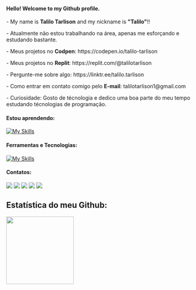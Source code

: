 #### Hello! Welcome to my Github profile.

<div align="left"> 
    <p>- My name is <b>Talilo Tarlison</b> and my nickname is <b>"Talilo"</b>!!</p> 
    <p>- Atualmente não estou trabalhando na área, apenas me esforçando e estudando bastante.</p> 
    <p>- Meus projetos no <b>Codpen</b>: https://codepen.io/talilo-tarlison</p>
    <p>- Meus projetos no <b>Replit</b>: https://replit.com/@talilotarlison</p>
    <p>- Pergunte-me sobre algo: https://linktr.ee/talilo.tarlison</p> 
    <p>- Como entrar em contato comigo pelo <b>E-mail</b>: talilotarlison1@gmail.com</p> 
    <p>- Curiosidade: Gosto de técnologia e dedico uma boa parte do meu tempo estudando técnologias de programação.</p> 
</div>

#### Estou aprendendo:
[![My Skills](https://skillicons.dev/icons?i=html,css,js,ts,php,bootstrap,jquery,react,nodejs,python,flask,mysql,sqlite)](https://skillicons.dev)

#### Ferramentas e Tecnologias:
[![My Skills](https://skillicons.dev/icons?i=github,linux,windows,git,codepen,discord,figma,netlify,replit,vercel,docker,gitlab)](https://skillicons.dev)

#### Contatos:

<div>
    <a href="https://www.youtube.com/talilotarlison" target="_blank"><img src="https://img.shields.io/badge/YouTube-FF0000?style=for-the-badge&logo=youtube&logoColor=white" target="_blank"></a>
    <a href="https://instagram.com/talilotarlison" target="_blank"><img src="https://img.shields.io/badge/-Instagram-%23E4405F?style=for-the-badge&logo=instagram&logoColor=white" target="_blank"></a>
    <a href="https://www.twitch.tv/talilotarlison" target="_blank"><img src="https://img.shields.io/badge/Twitch-9146FF?style=for-the-badge&logo=twitch&logoColor=white" target="_blank"></a>
    <a href = "mailto:talilotarlison1@gmail.com"><img src="https://img.shields.io/badge/Gmail-D14836?style=for-the-badge&logo=gmail&logoColor=white" target="_blank"></a>
    <a href="https://www.linkedin.com/in/talilotarlison" target="_blank"><img src="https://img.shields.io/badge/-LinkedIn-%230077B5?style=for-the-badge&logo=linkedin&logoColor=white" target="_blank"></a>   
</div>

## Estatística do meu Github:

<div>
    <a href="https://github.com/seu-usuário-aqui">
    <img height="180em" src="https://github-readme-stats.vercel.app/api/top-langs/?username=talilotarlison&layout=compact&langs_count=7&theme=dracula"/>
</div>


